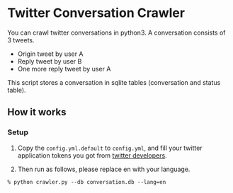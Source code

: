 # Twitter Conversation Crawler
You can crawl twitter conversations in python3. A conversation consists of 3 tweets.
- Origin tweet by user A
- Reply tweet by user B
- One more reply tweet by user A

This script stores a conversation in sqlite tables (conversation and status table).

## How it works
### Setup

1. Copy the `config.yml.default` to `config.yml`, and fill your twitter application tokens you got from [twitter developers](https://apps.twitter.com/).


2. Then run as follows, please replace en with your language. 
````
% python crawler.py --db conversation.db --lang=en
````
